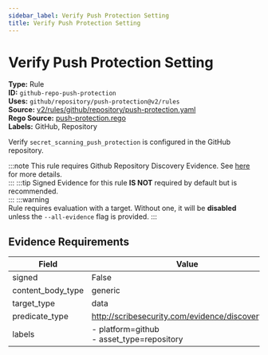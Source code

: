 ```yaml
---
sidebar_label: Verify Push Protection Setting
title: Verify Push Protection Setting
---  
```

# Verify Push Protection Setting  
**Type:** Rule  
**ID:** `github-repo-push-protection`  
**Uses:** `github/repository/push-protection@v2/rules`  
**Source:** [v2/rules/github/repository/push-protection.yaml](https://github.com/scribe-public/sample-policies/blob/main/v2/rules/github/repository/push-protection.yaml)  
**Rego Source:** [push-protection.rego](https://github.com/scribe-public/sample-policies/blob/main/v2/rules/github/repository/push-protection.rego)  
**Labels:** GitHub, Repository  

Verify `secret_scanning_push_protection` is configured in the GitHub repository.

:::note 
This rule requires Github Repository Discovery Evidence. See [here](https://deploy-preview-299--scribe-security.netlify.app/docs/platforms/discover#github-discovery) for more details.  
::: 
:::tip 
Signed Evidence for this rule **IS NOT** required by default but is recommended.  
::: 
:::warning  
Rule requires evaluation with a target. Without one, it will be **disabled** unless the `--all-evidence` flag is provided.
::: 

## Evidence Requirements  
| Field | Value |
|-------|-------|
| signed | False |
| content_body_type | generic |
| target_type | data |
| predicate_type | http://scribesecurity.com/evidence/discovery/v0.1 |
| labels | - platform=github<br/>- asset_type=repository |

